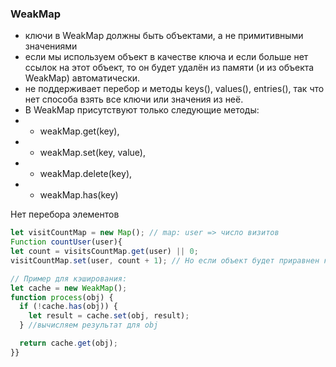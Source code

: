 ### WeakMap

- ключи в WeakMap должны быть объектами, а не примитивными значениями
- если мы используем объект в качестве ключа и если больше нет ссылок на этот объект, то он будет удалён из памяти
  (и из объекта WeakMap) автоматически.
- не поддерживает перебор и методы keys(), values(), entries(), так что нет способа взять все ключи или
  значения из неё.
- В WeakMap присутствуют только следующие методы:
- - weakMap.get(key),
- - weakMap.set(key, value),
- - weakMap.delete(key),
- - weakMap.has(key)

Нет перебора элементов

```js
let visitCountMap = new Map(); // map: user => число визитов
Function countUser(user){
let count = visitsCountMap.get(user) || 0;
visitCountMap.set(user, count + 1); // Но если объект будет приравнен к нулю, то он останется в памяти,  так как существует еще в Map, если заменить на WeakMap, то при удалении объекта, он также удалится из  коллекции

// Пример для кэширования:
let cache = new WeakMap();
function process(obj) {
  if (!cache.has(obj)) {
    let result = cache.set(obj, result);
  } //вычисляем результат для obj

  return cache.get(obj);
}}
```
